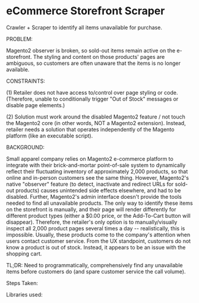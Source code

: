 # eCommerce Storefront Scraper
Crawler + Scraper to identify all items unavailable for purchase. 

PROBLEM: 

Magento2 observer is broken, so sold-out items remain active on the e-storefront. The styling and content on those products' pages are ambiguous, so customers are often unaware that the items is no longer available.

CONSTRAINTS:

(1) Retailer does not have access to/control over page styling or code. (Therefore, unable to conditionally trigger "Out of Stock" messages or disable page elements.)  

(2) Solution must work around the disabled Magento2 feature / not touch the Magento2 core (in other words, NOT a Magento2 extension). Instead, retailer needs a solution that operates independently of the Magento platform (like an executable script).

BACKGROUND: 

Small apparel company relies on Magento2 e-commerce platform to integrate with their brick-and-mortar point-of-sale system to dynamically reflect their fluctuating inventory of approximately 2,000 products, so that online and in-person customers see the same thing. However, Magento2's native "observer" feature (to detect, inactivate and redirect URLs for sold-out products) causes unintended side effects elsewhere, and had to be disabled. Further, Magento2's admin interface doesn't provide the tools needed to find all unavailable products. The only way to identify these items on the storefront is manually, and their page will render differently for different product types (either a $0.00 price, or the Add-To-Cart button will disappear). Therefore, the retailer's only option is to manually/visually inspect all 2,000 product pages several times a day -- realistically, this is impossible. Usually, these products come to the company's attention when users contact customer service. From the UX standpoint, customers do not know a product is out of stock. Instead, it appears to be an issue with the shopping cart. 

TL;DR:
Need to programmatically, comprehensively find any unavailable items before customers do (and spare customer service the call volume).  

Steps Taken:

Libraries used:
